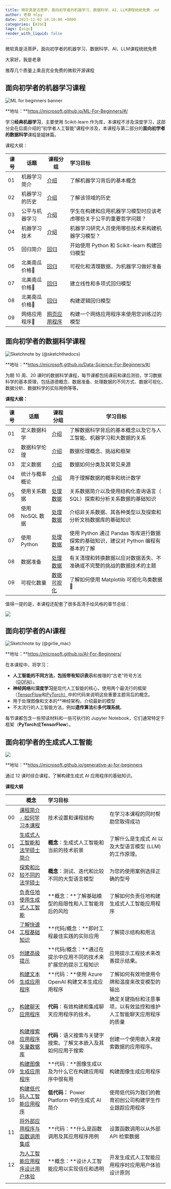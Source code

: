 ```yaml
---
title: 微软真是活菩萨，面向初学者的机器学习、数据科学、AI、LLM课程统统免费 .md
author: 老章 mlpy
date: 2023-12-02 14:10:00 +0800
categories: [AIGC]
tags: [aigc]
render_with_liquid: false
---
```


微软真是活菩萨，面向初学者的机器学习、数据科学、AI、LLM课程统统免费



大家好，我是老章

推荐几个质量上乘且完全免费的微软开源课程

## 面向初学者的机器学习课程

![ML for beginners banner](https://my-wechat.oss-cn-beijing.aliyuncs.com/ml-for-beginners-video-banner-20231127142141626.png)

**地址：**https://microsoft.github.io/ML-For-Beginners/#/

学习**经典机器学习**，主要使用 Scikit-learn 作为库，本课程不涉及深度学习，这部分会在后面介绍的“初学者人工智能”课程中涉及，本课程与第二部分的**面向初学者的数据科学**课程是姐妹篇。

课程大纲：

| 课号 | 话题           | 课程分组                                                     | 学习目标                                                     |
| ---- | -------------- | ------------------------------------------------------------ | :----------------------------------------------------------- |
| 01   | 机器学习简介   | [介绍](https://microsoft.github.io/ML-For-Beginners/#/1-Introduction/README) | 了解机器学习背后的基本概念                                   |
| 02   | 机器学习的历史 | [介绍](https://microsoft.github.io/ML-For-Beginners/#/1-Introduction/README) | 了解该领域的历史                                             |
| 03   | 公平与机器学习 | [介绍](https://microsoft.github.io/ML-For-Beginners/#/1-Introduction/README) | 学生在构建和应用机器学习模型时应该考虑哪些关于公平的重要哲学问题？ |
| 04   | 机器学习技术   | [介绍](https://microsoft.github.io/ML-For-Beginners/#/1-Introduction/README) | 机器学习研究人员使用哪些技术来构建机器学习模型？             |
| 05   | 回归简介       | [回归](https://microsoft.github.io/ML-For-Beginners/#/2-Regression/README) | 开始使用 Python 和 Scikit-learn 构建回归模型                 |
| 06   | 北美南瓜价格🎃  | [回归](https://microsoft.github.io/ML-For-Beginners/#/2-Regression/README) | 可视化和清理数据，为机器学习做好准备                         |
| 07   | 北美南瓜价格🎃  | [回归](https://microsoft.github.io/ML-For-Beginners/#/2-Regression/README) | 建立线性和多项式回归模型                                     |
| 08   | 北美南瓜价格🎃  | [回归](https://microsoft.github.io/ML-For-Beginners/#/2-Regression/README) | 构建逻辑回归模型                                             |
| 09   | 网络应用程序🔌  | [网页应用程序](https://microsoft.github.io/ML-For-Beginners/#/3-Web-App/README) | 构建一个网络应用程序来使用您训练过的模型                     |

## 面向初学者的数据科学课程

![ Sketchnote by [(@sketchthedocs)](https://my-wechat.oss-cn-beijing.aliyuncs.com/00-Title.png) ](https://microsoft.github.io/Data-Science-For-Beginners/sketchnotes/00-Title.png)



**地址：**https://microsoft.github.io/Data-Science-For-Beginners/#/

为期 10 周、20 课时的数据科学课程，每节课都包括课前和课后测验，学习数据科学的基本原理，包括道德概念、数据准备、处理数据的不同方式、数据可视化、数据分析、数据科学的实际用例等等。

**课程大纲：**

| 课号 | 话题            | 课程分组                                                     | 学习目标                                                     |
| ---- | --------------- | ------------------------------------------------------------ | ------------------------------------------------------------ |
| 01   | 定义数据科学    | [介绍](https://microsoft.github.io/Data-Science-For-Beginners/#/1-Introduction/README) | 了解数据科学背后的基本概念以及它与人工智能、机器学习和大数据的关系 |
| 02   | 数据科学伦理    | [介绍](https://microsoft.github.io/Data-Science-For-Beginners/#/1-Introduction/README) | 数据伦理概念、挑战和框架                                     |
| 03   | 定义数据        | [介绍](https://microsoft.github.io/Data-Science-For-Beginners/#/1-Introduction/README) | 数据如何分类及其常见来源                                     |
| 04   | 统计与概率概论  | [介绍](https://microsoft.github.io/Data-Science-For-Beginners/#/1-Introduction/README) | 用于理解数据的概率和统计数学                                 |
| 05   | 使用关系数据    | [处理数据](https://microsoft.github.io/Data-Science-For-Beginners/#/2-Working-With-Data/README) | 关系数据简介以及使用结构化查询语言（ SQL）探索和分析关系数据的基础知识 |
| 06   | 使用 NoSQL 数据 | [处理数据](https://microsoft.github.io/Data-Science-For-Beginners/#/2-Working-With-Data/README) | 介绍非关系数据、其各种类型以及探索和分析文档数据库的基础知识 |
| 07   | 使用Python      | [处理数据](https://microsoft.github.io/Data-Science-For-Beginners/#/2-Working-With-Data/README) | 使用 Python 通过 Pandas 等库进行数据探索的基础知识，建议对 Python 编程有基本的了解 |
| 08   | 数据准备        | [处理数据](https://microsoft.github.io/Data-Science-For-Beginners/#/2-Working-With-Data/README) | 有关清理和转换数据以应对数据丢失、不准确或不完整的挑战的数据技术的主题 |
| 09   | 可视化数量      | [数据可视化](https://microsoft.github.io/Data-Science-For-Beginners/#/3-Data-Visualization/README) | 了解如何使用 Matplotlib 可视化鸟类数据 🦆                     |

值得一提的是，本课程还配套了很多高清手绘风格的章节总结：

![](https://my-wechat.oss-cn-beijing.aliyuncs.com/00-Roadmap.png)

## 面向初学者的AI课程

![ Sketchnote by [(@girlie_mac)](https://my-wechat.oss-cn-beijing.aliyuncs.com/ai-overview.png) ](https://microsoft.github.io/AI-For-Beginners/lessons/sketchnotes/ai-overview.png)

**地址：**https://microsoft.github.io/AI-For-Beginners/

在本课程中，将学习：

- **人工智能的不同方法，包括带有知识表示**和推理的“古老”符号方法（[GOFAI](https://en.wikipedia.org/wiki/Symbolic_artificial_intelligence)）。
- **神经网络**和**深度学习**是现代人工智能的核心，使用两个最流行的框架（[TensorFlow](http://tensorflow.org/)和[PyTorch）](http://pytorch.org/)中的代码来说明这些重要主题背后的概念。
- 用于处理图像和文本的**神经架构，介绍最新的模型
- 不太流行的人工智能方法，例如**遗传算法**和**多代理系统**。

每节课都包含一些预读材料和一些可执行的 Jupyter Notebook，它们通常特定于框架（**PyTorch**或**TensorFlow**）。

## 面向初学者的生成式人工智能

![](https://microsoft.github.io/generative-ai-for-beginners/images/repository-thumbnail.png?WT.mc_id=academic-105485-koreyst)

**地址：**https://microsoft.github.io/generative-ai-for-beginners

通过 12 课时综合课程，了解构建生成式 AI 应用程序的基础知识。

**课程大纲**

|      | 概念                                                         | 学习目标                                                     |                                                              |
| ---- | ------------------------------------------------------------ | :----------------------------------------------------------- | ------------------------------------------------------------ |
| 00   | [课程简介 - 如何学习本课程](https://microsoft.github.io/generative-ai-for-beginners/#/00-course-setup/README?wt.mc_id=academic-105485-koreyst) | 技术设置和课程结构                                           | 在学习本课程的同时帮助您取得成功                             |
| 01   | [生成式人工智能和法学硕士简介](https://microsoft.github.io/generative-ai-for-beginners/#/01-introduction-to-genai/README?wt.mc_id=academic-105485-koreyst) | **概念**：生成式人工智能和当前的技术前景                     | 了解什么是生成式 AI 以及大型语言模型 (LLM) 的工作原理。      |
| 02   | [探索和比较不同的法学硕士](https://microsoft.github.io/generative-ai-for-beginners/#/02-exploring-and-comparing-different-llms/README?wt.mc_id=academic-105485-koreyst) | **概念**：测试、迭代和比较不同的大型语言模型                 | 为您的使用案例选择正确的型号                                 |
| 03   | [负责任地使用生成式人工智能](https://microsoft.github.io/generative-ai-for-beginners/#/03-using-generative-ai-responsibly/README?wt.mc_id=academic-105485-koreyst) | **概念：**了解基础模型的局限性和人工智能背后的风险           | 了解如何负责任地构建生成式人工智能应用程序                   |
| 04   | [了解快速工程基础知识](https://microsoft.github.io/generative-ai-for-beginners/#/04-prompt-engineering-fundamentals/README?wt.mc_id=academic-105485-koreyst) | **代码/概念：**即时工程最佳实践的实际应用                    | 了解提示结构和用法                                           |
| 05   | [创建高级提示](https://microsoft.github.io/generative-ai-for-beginners/#/05-advanced-prompts/README?wt.mc_id=academic-105485-koreyst) | **代码/概念：**通过在提示中应用不同的技术来扩展您的提示工程知识 | 应用提示工程技术来改善提示结果。                             |
| 06   | [构建文本生成应用程序](https://microsoft.github.io/generative-ai-for-beginners/#/06-text-generation-apps/README?wt.mc_id=academic-105485-koreyst) | **代码：**使用 Azure OpenAI 构建文本生成应用程序             | 了解如何有效地使用令牌和温度来改变模型的输出                 |
| 07   | [构建聊天应用程序](https://microsoft.github.io/generative-ai-for-beginners/#/07-building-chat-applications/README?wt.mc_id=academic-105485-koreyst) | **代码**：有效构建和集成聊天应用程序的技术。                 | 确定关键指标和注意事项，以有效监控和维护人工智能聊天应用程序的质量 |
| 08   | [构建搜索应用程序矢量数据库](https://microsoft.github.io/generative-ai-for-beginners/#/08-building-search-applications/README?wt.mc_id=academic-105485-koreyst) | **代码**：语义搜索与关键字搜索。了解文本嵌入及其如何应用于搜索 | 创建一个使用嵌入来搜索数据的应用程序。                       |
| 09   | [构建图像生成应用程序](https://microsoft.github.io/generative-ai-for-beginners/#/09-building-image-applications/README?wt.mc_id=academic-105485-koreyst) | **代码：**图像生成以及为什么它在构建应用程序中很有用         | 构建图像生成应用程序                                         |
| 10   | [构建低代码人工智能应用程序](https://microsoft.github.io/generative-ai-for-beginners/#/10-building-low-code-ai-applications/README?wt.mc_id=academic-105485-koreyst) | **低代码：** Power Platform 中的生成式 AI 简介               | 使用低代码为我们的教育初创公司构建学生作业跟踪应用程序       |
| 11   | [将外部应用程序与函数调用集成](https://microsoft.github.io/generative-ai-for-beginners/#/11-integrating-with-function-calling/README?wt.mc_id=academic-105485-koreyst) | **代码：**什么是函数调用及其应用程序用例                     | 设置函数调用以从外部 API 检索数据                            |
| 12   | [为人工智能应用程序设计用户体验](https://microsoft.github.io/generative-ai-for-beginners/#/12-designing-ux-for-ai-applications/README?wt.mc_id=academic-105485-koreyst) | **概念：**设计人工智能应用以实现信任和透明                   | 开发生成式人工智能应用程序时应用用户体验设计原则             |
|      |                                                              |                                                              |                                                              |
